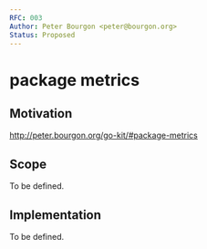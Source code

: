 ```yaml
---
RFC: 003
Author: Peter Bourgon <peter@bourgon.org>
Status: Proposed
---
```


# package metrics

## Motivation

http://peter.bourgon.org/go-kit/#package-metrics

## Scope

To be defined.

## Implementation

To be defined.